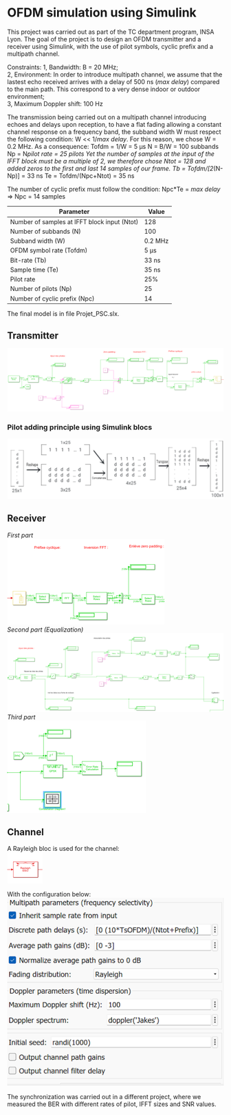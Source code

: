 # OFDM simulation using Simulink
This project was carried out as part of the TC department program, INSA Lyon. The goal of the project is to design an OFDM transmitter and a receiver using Simulink, with the use of pilot symbols, cyclic prefix and a multipath channel.

Constraints:
1, Bandwidth: B = 20 MHz;<br />
2, Environment: In order to introduce multipath channel, we assume that the lastest echo received arrives with a delay of 500 ns (*max delay*) compared to the main path. This correspond to a very dense indoor or outdoor environment;<br />
3, Maximum Doppler shift: 100 Hz

The transmission being carried out on a multipath channel introducing echoes and delays upon reception, to have a flat fading allowing a constant channel response on a frequency band, the subband width W must respect the following condition: W << 1/*max delay*. For this reason, we chose W = 0.2 MHz.
As a consequence:
Tofdm = 1/W = 5 μs
N = B/W = 100 subbands
Np = N*pilot rate =  25 pilots
Yet the number of samples at the input of the IFFT block must be a multiple of 2, we therefore chose Ntot = 128 and added zeros to the first and last 14 samples of our frame. 
Tb = Tofdm/[2*(N-Np)] = 33 ns
Te = Tofdm/(Npc+Ntot) = 35 ns

The number of cyclic prefix must follow the condition: Npc*Te = *max delay* => Npc = 14 samples

|Parameter | Value |
| --- | --- |
| Number of samples at IFFT block input (Ntot) | 128 | 
| Number of subbands (N) | 100 |
| Subband width (W) | 0.2 MHz  |
| OFDM symbol rate (Tofdm) | 5 μs |
| Bit-rate (Tb) | 33 ns |
| Sample time (Te)| 35 ns |
| Pilot rate | 25% |
| Number of pilots (Np) | 25 |
| Number of cyclic prefix (Npc) | 14 |

The final model is in file Projet_PSC.slx.

## Transmitter
![My Image](Transmitter.png)

###  Pilot adding principle using Simulink blocs
![My Image](Pilot-adding.png)


## Receiver
*First part*<br />
![My Image](Receiver-1.png)<br />
*Second part (Equalization)*<br />
![My Image](Receiver-2.png)<br />
*Third part*<br />
![My Image](Receiver-3.png)<br />


## Channel
A Rayleigh bloc is used for the channel:<br />
![My Image](Rayleigh-bloc.png)

With the configuration below:<br />
![My Image](Rayleigh-channel.png)<br />

The synchronization was carried out in a different project, where we measured the BER with different rates of pilot, IFFT sizes and SNR values.
















